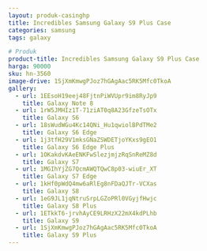 ```yaml
---
layout: produk-casinghp
title: Incredibles Samsung Galaxy S9 Plus Case
categories: samsung
tags: galaxy

# Produk
product-title: Incredibles Samsung Galaxy S9 Plus Case
harga: 90000
sku: hn-3560
image-drive: 1SjXmKmwgPJoz7hGAgAac5RK5Mfc0TkoA
gallery:
  - url: 1EEsoH19eej48FjtnPiWVUpr9im8RyJp9
    title: Galaxy Note 8
  - url: 1rW5JMHIz1T-71ziAT0q8A23GfzeTsOTx
    title: Galaxy S6
  - url: 18sWudWGu4Kc14QNi_Hu1qwiolBPdTMe2
    title: Galaxy S6 Edge
  - url: 1j3tfH29V1mksGNaZSWDETjoYKxs9gEO1
    title: Galaxy S6 Edge Plus
  - url: 1OKakdvKAeENKFwSlezjmjzRqSnReMZ8d
    title: Galaxy S7
  - url: 1MGIhYjZG7QcmAWQTQwC8p03-wiuEr_XT
    title: Galaxy S7 Edge
  - url: 1kHf0pWdQ4mw6aRlEg8nFDaQJTr-VCXas
    title: Galaxy S8
  - url: 1eG9JL1jqNtruSrpLGZoPRl0VGyjfHwjc
    title: Galaxy S8 Plus
  - url: 1ETkkT6-jrvhAyCE9LRHzX22mX4kdPLhb
    title: Galaxy S9
  - url: 1SjXmKmwgPJoz7hGAgAac5RK5Mfc0TkoA
    title: Galaxy S9 Plus
---
```

